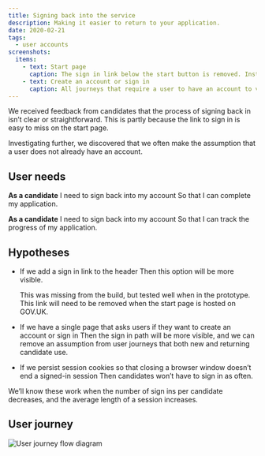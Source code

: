 ```yaml
---
title: Signing back into the service
description: Making it easier to return to your application.
date: 2020-02-21
tags:
  - user accounts
screenshots:
  items:
    - text: Start page
      caption: The sign in link below the start button is removed. Instead there is a link in the header, that is shown to all signed out users.
    - text: Create an account or sign in
      caption: All journeys that require a user to have an account to view an application, are directed to this page. If a user already has an account, we can ask for their email address on this page. If a user does not have an account, they are asked to check if the service is ready for them before continuing.
---
```


We received feedback from candidates that the process of signing back in isn’t clear or straightforward. This is partly because the link to sign in is easy to miss on the start page.

Investigating further, we discovered that we often make the assumption that a user does not already have an account.

## User needs

**As a candidate**
I need to sign back into my account
So that I can complete my application.

**As a candidate**
I need to sign back into my account
So that I can track the progress of my application.

## Hypotheses

- If we add a sign in link to the header
  Then this option will be more visible.

  This was missing from the build, but tested well when in the prototype. This link will need to be removed when the start page is hosted on GOV.UK.

- If we have a single page that asks users if they want to create an account or sign in
  Then the sign in path will be more visible, and we can remove an assumption from user journeys that both new and returning candidate use.

- If we persist session cookies so that closing a browser window doesn’t end a signed-in session
  Then candidates won’t have to sign in as often.

We’ll know these work when the number of sign ins per candidate decreases, and the average length of a session increases.

## User journey

![User journey flow diagram](flow.svg)
